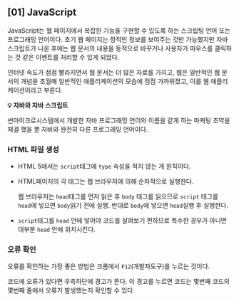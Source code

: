 ## [01] JavaScript

JavaScript는 웹 페이지에서 복잡한 기능을 구현할 수 있도록 하는 스크립팅 언어 또는 프로그래밍 언어이다. 초기 웹 페이지는 정적인 정보를 보여주는 것만 가능했지만 자바 스크립트가 나온 후에는 웹 문서의 내용을 동적으로 바꾸거나 사용자가 마우스를 클릭하는 것 같은 이벤트를 처리할 수 있게 되었다.

인터넷 속도가 점점 빨라지면서 웹 문서는 더 많은 자료를 가지고, 웹은 일반적인 웹 문서의 개념을 초월해 일반적인 애플리케이션의 모습에 점점 가까워졌고, 이를 웹 애플리케이션이라고 부른다.



**💡 자바와 자바 스크립트**

썬마이크로시스템에서 개발한 자바 프로그래밍 언어와 이름을 같게 하는 마케팅 조약을 체결 했을 뿐 자바와 완전히 다른 프로그래밍 언어이다.



### HTML 파일 생성

- HTML 5에서는 `script`태그에 `type` 속성을 적지 않는 게 원칙이다.

- HTML페이지의 각 태그는 웹 브라우저에 의해 순차적으로 실행한다.

  웹 브라우저는 `head`태그를 먼저 읽은 후 `body` 태그를 읽으므로 `script` 태그를 `head`에 넣으면 `body`읽기 전에 실행. 반대로 `body`에 넣으면 `head`실행 후 실행한다.

- `script`태그를 `head` 안에 넣어야 코드를 살펴보기 편하므로 특수한 경우가 아니면 대부분  `head` 안에 위치시킨다.



### 오류 확인

오류를 확인하는 가장 좋은 방법은 크롬에서 `F12`(개발자도구)를 누르는 것이다. 

코드에 오류가 있다면 우측하단에 경고가 뜬다. 이 경고를 누르면 코드는 몇번째 코드의 몇번째 줄에서 오류가 발생했는지 확인할 수 있다.